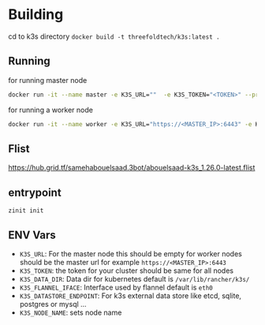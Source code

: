 # Building
cd to k3s directory
`docker build -t threefoldtech/k3s:latest .`

## Running
for running master node
```bash
docker run -it --name master -e K3S_URL=""  -e K3S_TOKEN="<TOKEN>" --privileged threefoldtech/k3s:latest
```
for running a worker node
```bash
docker run -it --name worker -e K3S_URL="https://<MASTER_IP>:6443" -e K3S_TOKEN="<TOKEN>" --privileged threefoldtech/k3s:latest
```

## Flist
https://hub.grid.tf/samehabouelsaad.3bot/abouelsaad-k3s_1.26.0-latest.flist

## entrypoint 

```
zinit init 
```

## ENV Vars
-  `K3S_URL`: For the master node this should be empty for worker nodes should be the master url for example `https://<MASTER_IP>:6443`
- `K3S_TOKEN`: the token for your cluster should be same for all nodes
- `K3S_DATA_DIR`: Data dir for kubernetes default is `/var/lib/rancher/k3s/`
- `K3S_FLANNEL_IFACE`: Interface used by flannel default is `eth0`
- `K3S_DATASTORE_ENDPOINT`: For k3s external data store like etcd, sqlite, postgres or mysql ...
- `K3S_NODE_NAME`: sets node name
